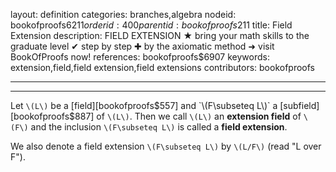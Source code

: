 layout: definition
categories: branches,algebra
nodeid: bookofproofs$6211
orderid: 400
parentid: bookofproofs$211
title: Field Extension
description: FIELD EXTENSION ★ bring your math skills to the graduate level ✔ step by step ✚ by the axiomatic method ➜ visit BookOfProofs now!
references: bookofproofs$6907
keywords: extension,field,field extension,field extensions
contributors: bookofproofs

---


---

Let `\(L\)` be a [field][bookofproofs$557] and `\(F\subseteq L\)` a [subfield][bookofproofs$887] of `\(L\)`. Then we call `\(L\)` an **extension field** of `\(F\)` and the inclusion `\(F\subseteq L\)` is called a **field extension**. 

We also denote a field extension `\(F\subseteq L\)` by `\(L/F\)` (read "L over F").
